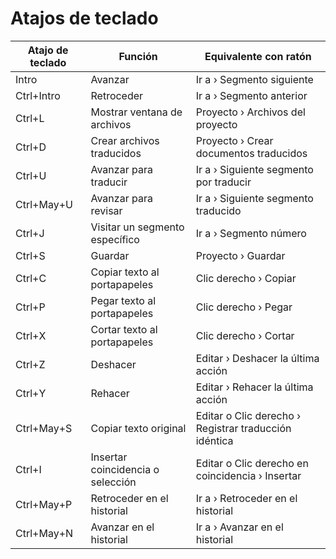 # Atajos de teclado

| Atajo de teclado     	| Función    					| Equivalente con ratón    				|
|-------------------	|-------------					|------------------------				|
| Intro 				| Avanzar					   	| Ir a › Segmento siguiente			 |
| Ctrl+Intro			| Retroceder			    	| Ir a › Segmento anterior			 |
| Ctrl+L 				| Mostrar ventana de archivos  	| Proyecto › Archivos del proyecto |
| Ctrl+D 				| Crear archivos traducidos    	| Proyecto › Crear documentos traducidos |
| Ctrl+U 				| Avanzar para traducir	    	| Ir a › Siguiente segmento por traducir |
| Ctrl+May+U 			| Avanzar para revisar	    	| Ir a › Siguiente segmento traducido |
| Ctrl+J 				| Visitar un segmento específico | Ir a › Segmento número |
| Ctrl+S 				| Guardar				    	| Proyecto › Guardar |
| Ctrl+C 				| Copiar texto al portapapeles	| Clic derecho › Copiar |
| Ctrl+P 				| Pegar texto al portapapeles	| Clic derecho › Pegar |
| Ctrl+X 				| Cortar texto al portapapeles	| Clic derecho › Cortar |
| Ctrl+Z 				| Deshacer 					   	| Editar › Deshacer la última acción |
| Ctrl+Y 				| Rehacer    					| Editar › Rehacer la última acción |
| Ctrl+May+S			| Copiar texto original			| Editar o Clic derecho › Registrar traducción idéntica |
| Ctrl+I				| Insertar coincidencia o selección	| Editar o Clic derecho en coincidencia › Insertar |
| Ctrl+May+P			| Retroceder en el historial	| Ir a › Retroceder en el historial |
| Ctrl+May+N			| Avanzar en el historial	| Ir a › Avanzar en el historial |
